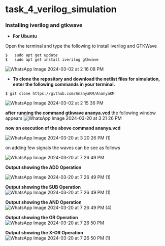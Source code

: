 # task_4_verilog_simulation



### Installing iverilog and gtkwave

- **For Ubuntu**

 Open the terminal and type the following to install iverilog and GTKWave
 ```
 $   sudo apt get update
 $   sudo apt get install iverilog gtkwave
 ```
![WhatsApp Image 2024-03-02 at 2 16 08 PM](https://github.com/Ananya-KM/Ananya-KM/assets/160317297/7db9c30b-48b8-466c-ab2c-d42d63adacdb)



- **To clone the repository and download the netlist files for simulation, enter the following commands in your terminal.**

 ```
 $ git clone https://github.com/AnanyaKM/AnanyaKM
 
```
![WhatsApp Image 2024-03-02 at 2 15 36 PM](https://github.com/Ananya-KM/Ananya-KM/assets/160317297/fe7fb60f-7adf-48d6-bda5-8cde09d2b82a)

**after running the command
gtkwave ananya.vcd** the following window appears
![WhatsApp Image 2024-03-20 at 3 21 26 PM](https://github.com/Ananya-KM/Ananya-KM/assets/160317297/b9b59277-8f93-4302-a661-d9eeaa71e65f)

**now on execution of the above command ananya.vcd**

![WhatsApp Image 2024-03-20 at 3 20 26 PM (1)](https://github.com/Ananya-KM/Ananya-KM/assets/160317297/c0250d5c-7e40-402f-a96b-fdd087030b74)


on adding few signals the waves can be see as follows

![WhatsApp Image 2024-03-20 at 7 26 49 PM](https://github.com/Ananya-KM/Ananya-KM/assets/160317297/2cea7bfc-c135-409f-a5a8-5112a4bfb71a)


**Output showing the ADD Operation**

![WhatsApp Image 2024-03-20 at 7 26 49 PM (1)](https://github.com/Ananya-KM/Ananya-KM/assets/160317297/513e0525-ca59-435a-8850-a0fef48b0e79)

**Output showing the SUB Operation**
![WhatsApp Image 2024-03-20 at 7 26 49 PM (1)](https://github.com/Ananya-KM/Ananya-KM/assets/160317297/cada76c0-ad4d-4197-a15c-83a036171d50)


**Output showing the AND Operation**
![WhatsApp Image 2024-03-20 at 7 26 49 PM (4)](https://github.com/Ananya-KM/Ananya-KM/assets/160317297/b5063f18-0d7d-4870-90a4-09b080e59c64)


**Output showing the OR Operation**
![WhatsApp Image 2024-03-20 at 7 26 50 PM](https://github.com/Ananya-KM/Ananya-KM/assets/160317297/79a63015-dac2-4cae-8e57-3abb42c2332d)


**Output showing the X-OR Operation**
![WhatsApp Image 2024-03-20 at 7 26 50 PM (1)](https://github.com/Ananya-KM/Ananya-KM/assets/160317297/a8050e9c-2aa6-4a8f-bac0-94d245dee666)








